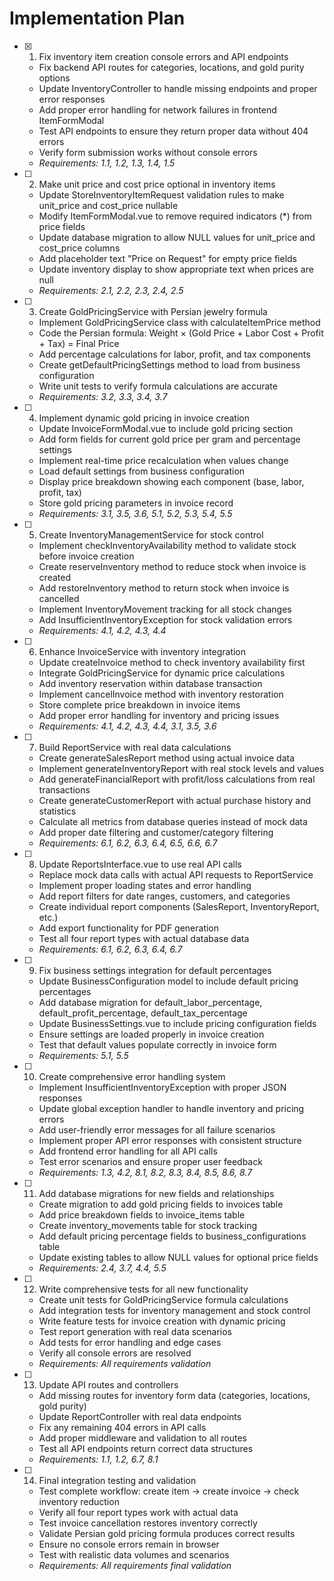 # Implementation Plan

- [x] 1. Fix inventory item creation console errors and API endpoints





  - Fix backend API routes for categories, locations, and gold purity options
  - Update InventoryController to handle missing endpoints and proper error responses
  - Add proper error handling for network failures in frontend ItemFormModal
  - Test API endpoints to ensure they return proper data without 404 errors
  - Verify form submission works without console errors
  - _Requirements: 1.1, 1.2, 1.3, 1.4, 1.5_

- [ ] 2. Make unit price and cost price optional in inventory items
  - Update StoreInventoryItemRequest validation rules to make unit_price and cost_price nullable
  - Modify ItemFormModal.vue to remove required indicators (*) from price fields
  - Update database migration to allow NULL values for unit_price and cost_price columns
  - Add placeholder text "Price on Request" for empty price fields
  - Update inventory display to show appropriate text when prices are null
  - _Requirements: 2.1, 2.2, 2.3, 2.4, 2.5_

- [ ] 3. Create GoldPricingService with Persian jewelry formula
  - Implement GoldPricingService class with calculateItemPrice method
  - Code the Persian formula: Weight × (Gold Price + Labor Cost + Profit + Tax) = Final Price
  - Add percentage calculations for labor, profit, and tax components
  - Create getDefaultPricingSettings method to load from business configuration
  - Write unit tests to verify formula calculations are accurate
  - _Requirements: 3.2, 3.3, 3.4, 3.7_

- [ ] 4. Implement dynamic gold pricing in invoice creation
  - Update InvoiceFormModal.vue to include gold pricing section
  - Add form fields for current gold price per gram and percentage settings
  - Implement real-time price recalculation when values change
  - Load default settings from business configuration
  - Display price breakdown showing each component (base, labor, profit, tax)
  - Store gold pricing parameters in invoice record
  - _Requirements: 3.1, 3.5, 3.6, 5.1, 5.2, 5.3, 5.4, 5.5_

- [ ] 5. Create InventoryManagementService for stock control
  - Implement checkInventoryAvailability method to validate stock before invoice creation
  - Create reserveInventory method to reduce stock when invoice is created
  - Add restoreInventory method to return stock when invoice is cancelled
  - Implement InventoryMovement tracking for all stock changes
  - Add InsufficientInventoryException for stock validation errors
  - _Requirements: 4.1, 4.2, 4.3, 4.4_

- [ ] 6. Enhance InvoiceService with inventory integration
  - Update createInvoice method to check inventory availability first
  - Integrate GoldPricingService for dynamic price calculations
  - Add inventory reservation within database transaction
  - Implement cancelInvoice method with inventory restoration
  - Store complete price breakdown in invoice items
  - Add proper error handling for inventory and pricing issues
  - _Requirements: 4.1, 4.2, 4.3, 4.4, 3.1, 3.5, 3.6_

- [ ] 7. Build ReportService with real data calculations
  - Create generateSalesReport method using actual invoice data
  - Implement generateInventoryReport with real stock levels and values
  - Add generateFinancialReport with profit/loss calculations from real transactions
  - Create generateCustomerReport with actual purchase history and statistics
  - Calculate all metrics from database queries instead of mock data
  - Add proper date filtering and customer/category filtering
  - _Requirements: 6.1, 6.2, 6.3, 6.4, 6.5, 6.6, 6.7_

- [ ] 8. Update ReportsInterface.vue to use real API calls
  - Replace mock data calls with actual API requests to ReportService
  - Implement proper loading states and error handling
  - Add report filters for date ranges, customers, and categories
  - Create individual report components (SalesReport, InventoryReport, etc.)
  - Add export functionality for PDF generation
  - Test all four report types with actual database data
  - _Requirements: 6.1, 6.2, 6.3, 6.4, 6.7_

- [ ] 9. Fix business settings integration for default percentages
  - Update BusinessConfiguration model to include default pricing percentages
  - Add database migration for default_labor_percentage, default_profit_percentage, default_tax_percentage
  - Update BusinessSettings.vue to include pricing configuration fields
  - Ensure settings are loaded properly in invoice creation
  - Test that default values populate correctly in invoice form
  - _Requirements: 5.1, 5.5_

- [ ] 10. Create comprehensive error handling system
  - Implement InsufficientInventoryException with proper JSON responses
  - Update global exception handler to handle inventory and pricing errors
  - Add user-friendly error messages for all failure scenarios
  - Implement proper API error responses with consistent structure
  - Add frontend error handling for all API calls
  - Test error scenarios and ensure proper user feedback
  - _Requirements: 1.3, 4.2, 8.1, 8.2, 8.3, 8.4, 8.5, 8.6, 8.7_

- [ ] 11. Add database migrations for new fields and relationships
  - Create migration to add gold pricing fields to invoices table
  - Add price breakdown fields to invoice_items table
  - Create inventory_movements table for stock tracking
  - Add default pricing percentage fields to business_configurations table
  - Update existing tables to allow NULL values for optional price fields
  - _Requirements: 2.4, 3.7, 4.4, 5.5_

- [ ] 12. Write comprehensive tests for all new functionality
  - Create unit tests for GoldPricingService formula calculations
  - Add integration tests for inventory management and stock control
  - Write feature tests for invoice creation with dynamic pricing
  - Test report generation with real data scenarios
  - Add tests for error handling and edge cases
  - Verify all console errors are resolved
  - _Requirements: All requirements validation_

- [ ] 13. Update API routes and controllers
  - Add missing routes for inventory form data (categories, locations, gold purity)
  - Update ReportController with real data endpoints
  - Fix any remaining 404 errors in API calls
  - Add proper middleware and validation to all routes
  - Test all API endpoints return correct data structures
  - _Requirements: 1.1, 1.2, 6.7, 8.1_

- [ ] 14. Final integration testing and validation
  - Test complete workflow: create item → create invoice → check inventory reduction
  - Verify all four report types work with actual data
  - Test invoice cancellation restores inventory correctly
  - Validate Persian gold pricing formula produces correct results
  - Ensure no console errors remain in browser
  - Test with realistic data volumes and scenarios
  - _Requirements: All requirements final validation_